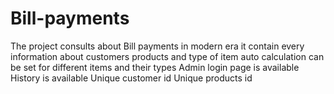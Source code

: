 # Bill-payments
The project consults about Bill payments in modern era it contain every information about customers products and type of item auto calculation can be set for different items and their types 
Admin login page is available 
History is available 
Unique customer id 
Unique products id 
